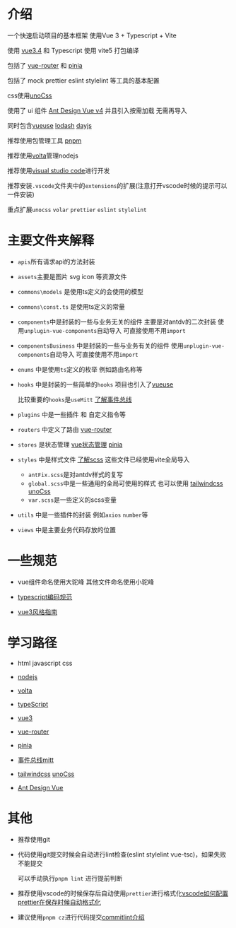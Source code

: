 <!--
 * @Description: Copyright (c) ydfk. All rights reserved
 * @Author: ydfk
 * @Date: 2021-08-24 17:24:45
 * @LastEditors: ydfk
 * @LastEditTime: 2024-02-29 17:48:20
-->

# 介绍

一个快速启动项目的基本框架 使用Vue 3 + Typescript + Vite

使用 [vue3.4](https://cn.vuejs.org/guide/introduction.html) 和 Typescript 使用 vite5 打包编译

包括了 [vue-router](https://router.vuejs.org/zh/) 和 [pinia](https://pinia.vuejs.org/zh/)

包括了 mock prettier eslint stylelint 等工具的基本配置

css使用[unoCss](https://unocss.nodejs.cn/)

使用了 ui 组件 [Ant Design Vue v4](https://www.antdv.com/components/overview-cn) 并且引入按需加载 无需再导入

同时包含[vueuse](https://www.vueusejs.com/) [lodash](https://www.lodashjs.com/) [dayjs](https://dayjs.gitee.io/docs/zh-CN/installation/installation)

推荐使用包管理工具 [pnpm](https://pnpm.io/)

推荐使用[volta](https://volta.sh/)管理nodejs

推荐使用[visual studio code](https://code.visualstudio.com/)进行开发

推荐安装`.vscode`文件夹中的`extensions`的扩展(注意打开vscode时候的提示可以一件安装)

重点扩展`unocss` `volar` `prettier` `eslint` `stylelint`

# 主要文件夹解释

- `apis`所有请求api的方法封装
- `assets`主要是图片 svg icon 等资源文件
- `commons\models` 是使用ts定义的会使用的模型
- `commons\const.ts` 是使用ts定义的常量
- `components`中是封装的一些与业务无关的组件 主要是对antdv的二次封装 使用`unplugin-vue-components`自动导入 可直接使用不用`import`
- `componentsBusiness` 中是封装的一些与业务有关的组件 使用`unplugin-vue-components`自动导入 可直接使用不用`import`
- `enums` 中是使用`ts`定义的枚举 例如路由名称等
- `hooks` 中是封装的一些简单的`hooks` 项目也引入了[vueuse](https://www.vueusejs.com/)

  比较重要的`hooks`是`useMitt` [了解事件总线](https://juejin.cn/post/6973106775755063333)

- `plugins` 中是一些插件 和 自定义指令等
- `routers` 中定义了路由 [vue-router](https://router.vuejs.org/zh/)
- `stores` 是状态管理 [vue状态管理](https://cn.vuejs.org/guide/scaling-up/state-management.html) [pinia](https://pinia.vuejs.org/zh/)

- `styles` 中是样式文件 [了解scss](https://www.sass.hk/docs/) 这些文件已经使用vite全局导入
  - `antFix.scss`是对antdv样式的复写
  - `global.scss`中是一些通用的全局可使用的样式 也可以使用 [tailwindcss](https://tailwindcss.com/) [unoCss](https://unocss.nodejs.cn/)
  - `var.scss`是一些定义的scss变量
- `utils` 中是一些插件的封装 例如`axios` `number`等
- `views` 中是主要业务代码存放的位置

# 一些规范

- vue组件命名使用大驼峰 其他文件命名使用小驼峰

- [typescript编码规范](https://zhongsp.gitbooks.io/typescript-handbook/content/doc/wiki/coding_guidelines.html)

- [vue3风格指南](https://juejin.cn/post/7224426218929176637)

# 学习路径

- html javascript css

- [nodejs](https://juejin.cn/post/6939556120956502053)

- [volta](https://volta.sh/)

- [typeScript](https://ts.xcatliu.com/)

- [vue3](https://cn.vuejs.org/guide/introduction.html)

- [vue-router](https://router.vuejs.org/zh/)

- [pinia](https://pinia.vuejs.org/zh/)

- [事件总线mitt](https://juejin.cn/post/6973106775755063333)

- [tailwindcss](https://tailwindcss.com/) [unoCss](https://unocss.nodejs.cn/)

- [Ant Design Vue](https://www.antdv.com/components/overview-cn)

# 其他

- 推荐使用git
- 代码使用git提交时候会自动进行lint检查(eslint stylelint vue-tsc)，如果失败不能提交

  可以手动执行`pnpm lint` 进行提前判断

- 推荐使用vscode的时候保存后自动使用`prettier`进行格式化[vscode如何配置prettier在保存时候自动格式化](https://blog.csdn.net/qq_37815596/article/details/109225879)

- 建议使用`pnpm cz`进行代码提交[commitlint介绍](https://juejin.cn/post/7068988460899500040)
